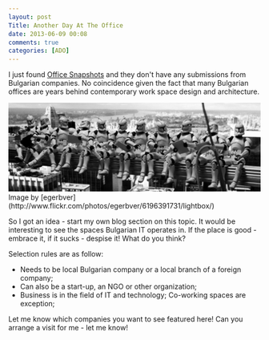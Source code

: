 ```yaml
---
layout: post
Title: Another Day At The Office
date: 2013-06-09 00:08
comments: true
categories: [ADO]
---
```


I just found [Office Snapshots](http://officesnapshots.com/) and they don't have
any submissions from Bulgarian companies. No coincidence given the fact that many Bulgarian
offices are years behind contemporary work space design and architecture.

<img src="/images/troopers_skyscraper.jpg" alt="Troopers atop a Skyscraper" />
Image by [egerbver](http://www.flickr.com/photos/egerbver/6196391731/lightbox/)

So I got an idea - 
start my own blog section on this topic. It would be interesting to see the spaces
Bulgarian IT operates in. If the place is good - embrace it, if it sucks - despise it!
What do you think?  

Selection rules are as follow: 

* Needs to be local Bulgarian company or a local branch of a foreign company;
* Can also be a start-up, an NGO or other organization;
* Business is in the field of IT and technology; Co-working spaces are exception;


Let me know which companies you want to see featured here! Can you arrange a visit for me - let me know!
